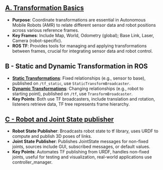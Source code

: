## [A. Transformation Basics](<A. Transformation Basics/Transformations_and_Frames.md>)

- **Purpose**: Coordinate transformations are essential in Autonomous Mobile Robots (AMR) to relate different sensor data and robot positions across various reference frames.
- **Key Frames**: Include Map, World, Odometry (global); Base Link, Laser, Camera (robot-specific).
- **ROS TF**: Provides tools for managing and applying transformations between frames, crucial for integrating sensor data and robot control.

## B - Static and Dynamic Transformation in ROS

- **[Static Transformations](<B. Static and Dynamic  transformations/Static.md>)**: Fixed relationships (e.g., sensor to base), published on `/tf_static`, use `StaticTransformBroadcaster`.
- **[Dynamic Transformations](<B. Static and Dynamic  transformations/Dynamic.md>)**: Changing relationships (e.g., robot to starting point), published on `/tf`, use `TransformBroadcaster`.
- **Key Points**: Both use TF broadcasters, include translation and rotation, listeners retrieve data, TF tree represents frame hierarchy.

## [C - Robot and Joint State publisher](<C. robot and joint state publisher/robot_joint_state_publisher.md>)

- **Robot State Publisher**: Broadcasts robot state to tf library, uses URDF to compute and publish 3D poses of links.
- **Joint State Publisher**: Publishes JointState messages for non-fixed joints, sources include GUI, subscribed messages, or default values.
- **Key Points**: Automates TF publishing from URDF, handles non-fixed joints, useful for testing and visualization, real-world applications use controller_manager.
